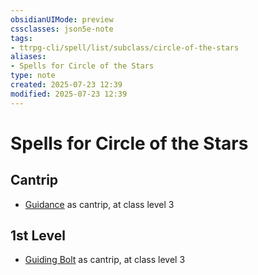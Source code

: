 ```yaml
---
obsidianUIMode: preview
cssclasses: json5e-note
tags:
- ttrpg-cli/spell/list/subclass/circle-of-the-stars
aliases:
- Spells for Circle of the Stars
type: note
created: 2025-07-23 12:39
modified: 2025-07-23 12:39
---
```

# Spells for Circle of the Stars

## Cantrip

- [Guidance](/03_Mechanics/CLI/spells/guidance-xphb.md "XPHB") as cantrip, at class level 3

## 1st Level

- [Guiding Bolt](/03_Mechanics/CLI/spells/guiding-bolt-xphb.md "XPHB") as cantrip, at class level 3
